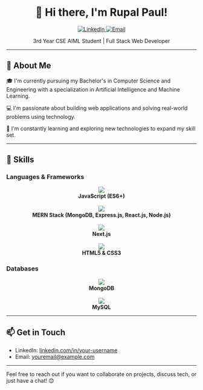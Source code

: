 <h1 align="center">👋 Hi there, I'm Rupal Paul!</h1>
<p align="center">
  <a href="https://linkedin.com/in/your-username">
    <img src="https://img.shields.io/badge/-LinkedIn-blue?style=flat-square&logo=Linkedin&logoColor=white&link=https://linkedin.com/in/your-username" alt="LinkedIn">
  </a>
  <a href="mailto:youremail@example.com">
    <img src="https://img.shields.io/badge/-Email-red?style=flat-square&logo=Gmail&logoColor=white" alt="Email">
  </a>
</p>

<p align="center">3rd Year CSE AIML Student | Full Stack Web Developer</p>

---

## 🚀 About Me

🎓 I'm currently pursuing my Bachelor's in Computer Science and Engineering with a specialization in Artificial Intelligence and Machine Learning.

💻 I'm passionate about building web applications and solving real-world problems using technology.

🌱 I'm constantly learning and exploring new technologies to expand my skill set.

---

## 🔧 Skills

### Languages & Frameworks
<div align="center">
  <img src="https://img.icons8.com/color/48/000000/javascript.png"/> <br/><b>JavaScript (ES6+)</b>
  <br/><br/>
  <img src="https://img.icons8.com/office/48/000000/react.png"/> <br/><b>MERN Stack (MongoDB, Express.js, React.js, Node.js)</b>
  <br/><br/>
  <img src="https://img.icons8.com/ios-filled/50/000000/next-js.png"/> <br/><b>Next.js</b>
  <br/><br/>
  <img src="https://img.icons8.com/color/48/000000/html-5.png"/> <br/><b>HTML5 & CSS3</b>
</div>

### Databases
<div align="center">
  <img src="https://img.icons8.com/color/48/000000/mongodb.png"/> <br/><b>MongoDB</b>
  <br/><br/>
  <img src="https://img.icons8.com/color/48/000000/mysql.png"/> <br/><b>MySQL</b>
</div>

---

## 📫 Get in Touch

- LinkedIn: [linkedin.com/in/your-username](https://linkedin.com/in/your-username)
- Email: [youremail@example.com](mailto:youremail@example.com)

---

Feel free to reach out if you want to collaborate on projects, discuss tech, or just have a chat! 😊
